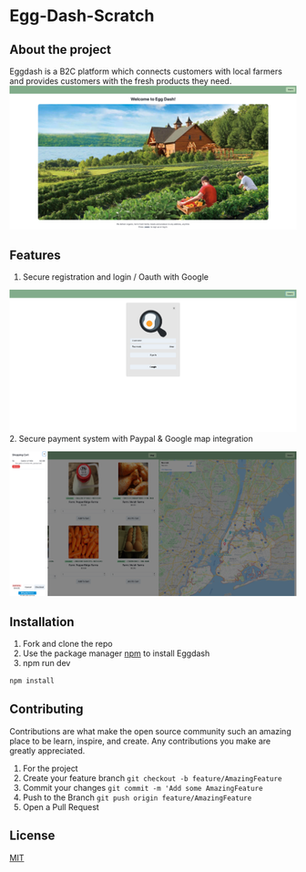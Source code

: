# Egg-Dash-Scratch
## About the project
Eggdash is a B2C platform which connects customers with local farmers and provides customers with the fresh products they need.
![alt text](https://github.com/lijiaxingogo/EggDashv1.1/blob/main/product/Screen%20Shot%202021-02-24%20at%2010.24.28%20AM.png)
## Features
1. Secure registration and login / Oauth with Google

![alt text](https://github.com/lijiaxingogo/EggDashv1.1/blob/main/product/Screen%20Shot%202021-02-24%20at%2010.25.28%20AM.png)
2. Secure payment system with Paypal & Google map integration

![alt text](https://github.com/lijiaxingogo/EggDashv1.1/blob/main/product/Screen%20Shot%202021-02-24%20at%2010.27.29%20AM.png)
## Installation
1. Fork and clone the repo
2. Use the package manager [npm](https://pip.pypa.io/en/stable/) to install Eggdash
3. npm run dev
```bash
npm install
```
## Contributing
Contributions are what make the open source community such an amazing place to be learn, inspire, and create. Any contributions you make are greatly appreciated.
1. For the project
2. Create your feature branch `git checkout -b feature/AmazingFeature`
3. Commit your changes `git commit -m 'Add some AmazingFeature`
4. Push to the Branch `git push origin feature/AmazingFeature`
5. Open a Pull Request
## License
[MIT](https://choosealicense.com/licenses/mit/)
